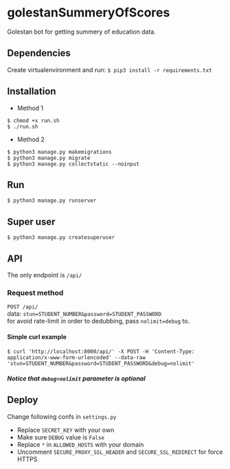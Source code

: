 # golestanSummeryOfScores
Golestan bot for getting summery of education data.

## Dependencies
Create virtualenvironment and run:
`$ pip3 install -r requirements.txt`

## Installation
- Method 1
```
$ chmod +x run.sh
$ ./run.sh
```
- Method 2
```
$ python3 manage.py makemigrations
$ python3 manage.py migrate
$ python3 manage.py collectstatic --noinput
```

## Run
```
$ python3 manage.py runserver
```

## Super user
```
$ python3 manage.py createsuperuser
```

## API
The only endpoint is `/api/`
### Request method
`POST /api/`</br>
data: `stun=STUDENT_NUMBER&password=STUDENT_PASSWORD`</br>
for avoid rate-limit in order to dedubbing, pass `nolimit=debug` to.</br>
#### Simple curl example
`$ curl 'http://localhost:8000/api/' -X POST -H 'Content-Type: application/x-www-form-urlencoded' --data-raw 'stun=STUDENT_NUMBER&password=STUDENT_PASSWORD&debug=nolimit'`
##### Notice that `debug=nolimit` parameter is optional

## Deploy
Change following confs in `settings.py`
- Replace `SECRET_KEY` with your own
- Make sure `DEBUG` value is `False`
- Replace `*` in `ALLOWED_HOSTS` with your domain
- Uncomment `SECURE_PROXY_SSL_HEADER` and `SECURE_SSL_REDIRECT` for force HTTPS
